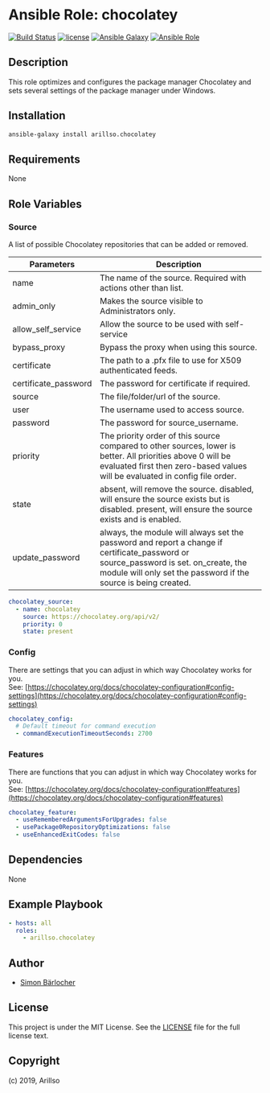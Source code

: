 # Ansible Role: chocolatey

<!-- markdownlint-disable MD013 -->

[![Build Status](https://img.shields.io/travis/arillso/ansible.chocolatey.svg?branch=master&style=popout-square)](https://travis-ci.org/arillso/ansible.chocolatey) [![license](https://img.shields.io/github/license/mashape/apistatus.svg?style=popout-square)](https://sbaerlo.ch/licence) [![Ansible Galaxy](https://img.shields.io/badge/ansible--galaxy-chocolatey-blue.svg?style=popout-square)](https://galaxy.ansible.com/arillso/chocolatey) [![Ansible Role](https://img.shields.io/ansible/role/d/25136.svg?style=popout-square)](https://galaxy.ansible.com/arillso/chocolatey)

<!-- markdownlint-enable MD013 -->

## Description

This role optimizes and configures the package manager Chocolatey and sets several settings of the package manager under Windows.

## Installation

```bash
ansible-galaxy install arillso.chocolatey
```

## Requirements

None

## Role Variables

### Source

A list of possible Chocolatey repositories that can be added or removed.

| Parameters           | Description                                                                                                                                                                                             |
| -------------------- | ------------------------------------------------------------------------------------------------------------------------------------------------------------------------------------------------------- |
| name                 | The name of the source. Required with actions other than list.                                                                                                                                          |
| admin_only           | Makes the source visible to Administrators only.                                                                                                                                                        |
| allow_self_service   | Allow the source to be used with self-service                                                                                                                                                           |
| bypass_proxy         | Bypass the proxy when using this source.                                                                                                                                                                |
| certificate          | The path to a .pfx file to use for X509 authenticated feeds.                                                                                                                                            |
| certificate_password | The password for certificate if required.                                                                                                                                                               |
| source               | The file/folder/url of the source.                                                                                                                                                                      |
| user                 | The username used to access source.                                                                                                                                                                     |
| password             | The password for source_username.                                                                                                                                                                       |
| priority             | The priority order of this source compared to other sources, lower is better. All priorities above 0 will be evaluated first then zero-based values will be evaluated in config file order.             |
| state                | absent, will remove the source. disabled, will ensure the source exists but is disabled. present, will ensure the source exists and is enabled.                                                         |
| update_password      | always, the module will always set the password and report a change if certificate_password or source_password is set. on_create, the module will only set the password if the source is being created. |

```yml
chocolatey_source:
  - name: chocolatey
    source: https://chocolatey.org/api/v2/
    priority: 0
    state: present
```

### Config

There are settings that you can adjust in which way Chocolatey works for you.  
See: [https://chocolatey.org/docs/chocolatey-configuration#config-settings](https://chocolatey.org/docs/chocolatey-configuration#config-settings)

```yml
chocolatey_config:
  # Default timeout for command execution
  - commandExecutionTimeoutSeconds: 2700
```

### Features

There are functions that you can adjust in which way Chocolatey works for you.  
See: [https://chocolatey.org/docs/chocolatey-configuration#features](https://chocolatey.org/docs/chocolatey-configuration#features)

```yml
chocolatey_feature:
  - useRememberedArgumentsForUpgrades: false
  - usePackage0RepositoryOptimizations: false
  - useEnhancedExitCodes: false
```

## Dependencies

None

## Example Playbook

```yml
- hosts: all
  roles:
    - arillso.chocolatey
```

## Author

- [Simon Bärlocher](https://sbaerlocher.ch)

## License

This project is under the MIT License. See the [LICENSE](https://sbaerlo.ch/licence) file for the full license text.

## Copyright

(c) 2019, Arillso
